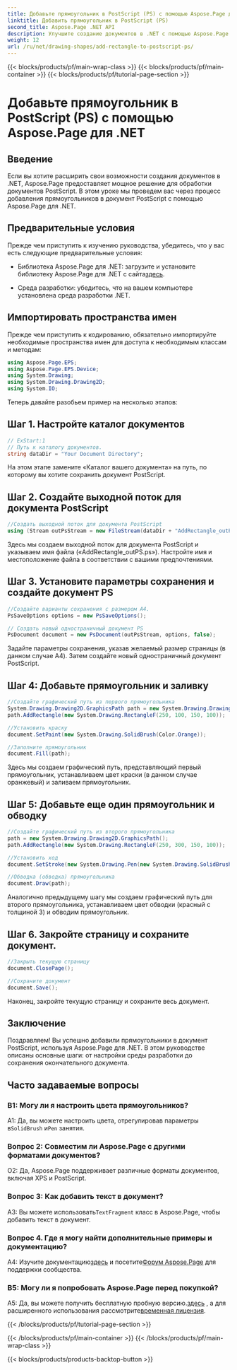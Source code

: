 ```yaml
---
title: Добавьте прямоугольник в PostScript (PS) с помощью Aspose.Page для .NET
linktitle: Добавить прямоугольник в PostScript (PS)
second_title: Aspose.Page .NET API
description: Улучшите создание документов в .NET с помощью Aspose.Page. Научитесь шаг за шагом добавлять прямоугольники в файлы PostScript (PS).
weight: 12
url: /ru/net/drawing-shapes/add-rectangle-to-postscript-ps/
---
```


{{< blocks/products/pf/main-wrap-class >}}
{{< blocks/products/pf/main-container >}}
{{< blocks/products/pf/tutorial-page-section >}}

# Добавьте прямоугольник в PostScript (PS) с помощью Aspose.Page для .NET

## Введение

Если вы хотите расширить свои возможности создания документов в .NET, Aspose.Page предоставляет мощное решение для обработки документов PostScript. В этом уроке мы проведем вас через процесс добавления прямоугольников в документ PostScript с помощью Aspose.Page для .NET.

## Предварительные условия

Прежде чем приступить к изучению руководства, убедитесь, что у вас есть следующие предварительные условия:

-  Библиотека Aspose.Page для .NET: загрузите и установите библиотеку Aspose.Page для .NET с сайта[здесь](https://releases.aspose.com/page/net/).

- Среда разработки: убедитесь, что на вашем компьютере установлена среда разработки .NET.

## Импортировать пространства имен

Прежде чем приступить к кодированию, обязательно импортируйте необходимые пространства имен для доступа к необходимым классам и методам:

```csharp
using Aspose.Page.EPS;
using Aspose.Page.EPS.Device;
using System.Drawing;
using System.Drawing.Drawing2D;
using System.IO;
```

Теперь давайте разобьем пример на несколько этапов:

## Шаг 1. Настройте каталог документов

```csharp
// ExStart:1
// Путь к каталогу документов.
string dataDir = "Your Document Directory";
```

На этом этапе замените «Каталог вашего документа» на путь, по которому вы хотите сохранить документ PostScript.

## Шаг 2. Создайте выходной поток для документа PostScript

```csharp
//Создать выходной поток для документа PostScript
using (Stream outPsStream = new FileStream(dataDir + "AddRectangle_outPS.ps", FileMode.Create))
```

Здесь мы создаем выходной поток для документа PostScript и указываем имя файла («AddRectangle_outPS.ps»). Настройте имя и местоположение файла в соответствии с вашими предпочтениями.

## Шаг 3. Установите параметры сохранения и создайте документ PS

```csharp
//Создайте варианты сохранения с размером А4.
PsSaveOptions options = new PsSaveOptions();

// Создать новый одностраничный документ PS
PsDocument document = new PsDocument(outPsStream, options, false);
```

Задайте параметры сохранения, указав желаемый размер страницы (в данном случае A4). Затем создайте новый одностраничный документ PostScript.

## Шаг 4: Добавьте прямоугольник и заливку

```csharp
//Создайте графический путь из первого прямоугольника
System.Drawing.Drawing2D.GraphicsPath path = new System.Drawing.Drawing2D.GraphicsPath();
path.AddRectangle(new System.Drawing.RectangleF(250, 100, 150, 100));

//Установить краску
document.SetPaint(new System.Drawing.SolidBrush(Color.Orange));

//Заполните прямоугольник
document.Fill(path);
```

Здесь мы создаем графический путь, представляющий первый прямоугольник, устанавливаем цвет краски (в данном случае оранжевый) и заливаем прямоугольник.

## Шаг 5: Добавьте еще один прямоугольник и обводку

```csharp
//Создайте графический путь из второго прямоугольника
path = new System.Drawing.Drawing2D.GraphicsPath();
path.AddRectangle(new System.Drawing.RectangleF(250, 300, 150, 100));

//Установить ход
document.SetStroke(new System.Drawing.Pen(new System.Drawing.SolidBrush(Color.Red), 3));

//Обводка (обводка) прямоугольника
document.Draw(path);
```

Аналогично предыдущему шагу мы создаем графический путь для второго прямоугольника, устанавливаем цвет обводки (красный с толщиной 3) и обводим прямоугольник.

## Шаг 6. Закройте страницу и сохраните документ.

```csharp
//Закрыть текущую страницу
document.ClosePage();

//Сохраните документ
document.Save();
```

Наконец, закройте текущую страницу и сохраните весь документ.

## Заключение

Поздравляем! Вы успешно добавили прямоугольники в документ PostScript, используя Aspose.Page для .NET. В этом руководстве описаны основные шаги: от настройки среды разработки до сохранения окончательного документа.

## Часто задаваемые вопросы

### В1: Могу ли я настроить цвета прямоугольников?

A1: Да, вы можете настроить цвета, отрегулировав параметры в`SolidBrush` и`Pen` занятия.

### Вопрос 2: Совместим ли Aspose.Page с другими форматами документов?

О2: Да, Aspose.Page поддерживает различные форматы документов, включая XPS и PostScript.

### Вопрос 3: Как добавить текст в документ?

 A3: Вы можете использовать`TextFragment` класс в Aspose.Page, чтобы добавить текст в документ.

### Вопрос 4. Где я могу найти дополнительные примеры и документацию?

 A4: Изучите документацию[здесь](https://reference.aspose.com/page/net/) и посетите[Форум Aspose.Page](https://forum.aspose.com/c/page/39) для поддержки сообщества.

### В5: Могу ли я попробовать Aspose.Page перед покупкой?

 A5: Да, вы можете получить бесплатную пробную версию.[здесь](https://releases.aspose.com/) , а для расширенного использования рассмотрите[временная лицензия](https://purchase.aspose.com/temporary-license/).

{{< /blocks/products/pf/tutorial-page-section >}}

{{< /blocks/products/pf/main-container >}}
{{< /blocks/products/pf/main-wrap-class >}}

{{< blocks/products/products-backtop-button >}}
